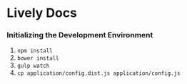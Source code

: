 # Lively Docs

### Initializing the Development Environment
1. `npm install`
1. `bower install`
1. `gulp watch`
1. `cp application/config.dist.js application/config.js`
